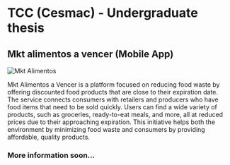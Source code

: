 # TCC (Cesmac) - Undergraduate thesis

## Mkt alimentos a vencer (Mobile App)

![Mkt Alimentos](https://github.com/user-attachments/assets/882439d5-2fea-42aa-a10b-859c6cfd2d5f)

Mkt Alimentos a Vencer is a platform focused on reducing food waste by offering discounted food products that are close to their expiration date. The service connects consumers with retailers and producers who have food items that need to be sold quickly. Users can find a wide variety of products, such as groceries, ready-to-eat meals, and more, all at reduced prices due to their approaching expiration. This initiative helps both the environment by minimizing food waste and consumers by providing affordable, quality products.

### More information soon...
